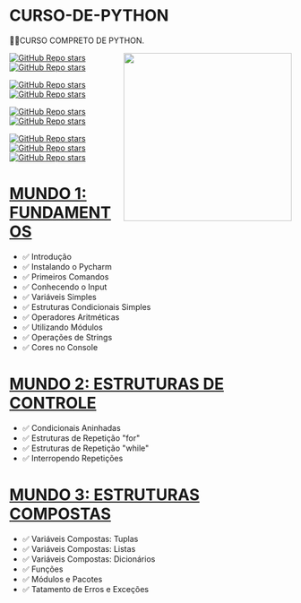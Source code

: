# CURSO-DE-PYTHON
👨‍⚖️CURSO COMPRETO DE PYTHON.

<img src="https://www.tshirtgeek.com.br/wp-content/uploads/2021/03/com001.jpg" align="right" width="300">

[![GitHub Repo stars](https://img.shields.io/badge/MEU%20PERFIL-GITHUB-03A9F4?logo=github)](https://github.com/VILHALVA)
[![GitHub Repo stars](https://img.shields.io/badge/ENTRE%20EM%20CONTATO-TELEGRAM-03A9F4?logo=telegram)](https://t.me/VILHALVA20_BOT) <br>

[![GitHub Repo stars](https://img.shields.io/badge/GRUPO%20CODERS-TELEGRAM-03A9F4?logo=telegram)](https://t.me/CODIGOGP)
[![GitHub Repo stars](https://img.shields.io/badge/CANAL%20CODERS-TELEGRAM-03A9F4?logo=telegram)](https://t.me/CODIGOCN) <br>

[![GitHub Repo stars](https://img.shields.io/badge/CURSO%20EM%20VIDEO-YOUTUBE-03A9F4?logo=youtube)](https://www.youtube.com/@CursoemVideo) 
[![GitHub Repo stars](https://img.shields.io/badge/CURSO%20EM%20VIDEO-GITHUB-03A9F4?logo=github)](https://github.com/cursoemvideo)
<br>

[![GitHub Repo stars](https://img.shields.io/badge/-MUNDO%201-green)](https://youtu.be/S9uPNppGsGo)
[![GitHub Repo stars](https://img.shields.io/badge/-MUNDO%202-green)](https://www.youtube.com/watch?v=nJkVHusJp6E&list=PLHz_AreHm4dk_nZHmxxf_J0WRAqy5Czye)
[![GitHub Repo stars](https://img.shields.io/badge/-MUNDO%203-green)](https://youtube.com/playlist?list=PLHz_AreHm4dksnH2jVTIVNviIMBVYyFnH)

# [MUNDO 1: FUNDAMENTOS](https://www.youtube.com/watch?v=S9uPNppGsGo&list=PLHz_AreHm4dlKP6QQCekuIPky1CiwmdI6)
* ✅ Introdução
* ✅ Instalando o Pycharm
* ✅ Primeiros Comandos
* ✅ Conhecendo o Input
* ✅ Variáveis Simples
* ✅ Estruturas Condicionais Simples
* ✅ Operadores Aritméticas
* ✅ Utilizando Módulos
* ✅ Operações de Strings
* ✅ Cores no Console

# [MUNDO 2: ESTRUTURAS DE CONTROLE](https://www.youtube.com/watch?v=nJkVHusJp6E&list=PLHz_AreHm4dk_nZHmxxf_J0WRAqy5Czye)
* ✅ Condicionais Aninhadas
* ✅ Estruturas de Repetição "for"
* ✅ Estruturas de Repetição "while"
* ✅ Interropendo Repetições

# [MUNDO 3: ESTRUTURAS COMPOSTAS](https://www.youtube.com/playlist?list=PLHz_AreHm4dksnH2jVTIVNviIMBVYyFnH)
* ✅ Variáveis Compostas: Tuplas
* ✅ Variáveis Compostas: Listas
* ✅ Variáveis Compostas: Dicionários
* ✅ Funções
* ✅ Módulos e Pacotes
* ✅ Tatamento de Erros e Exceções
